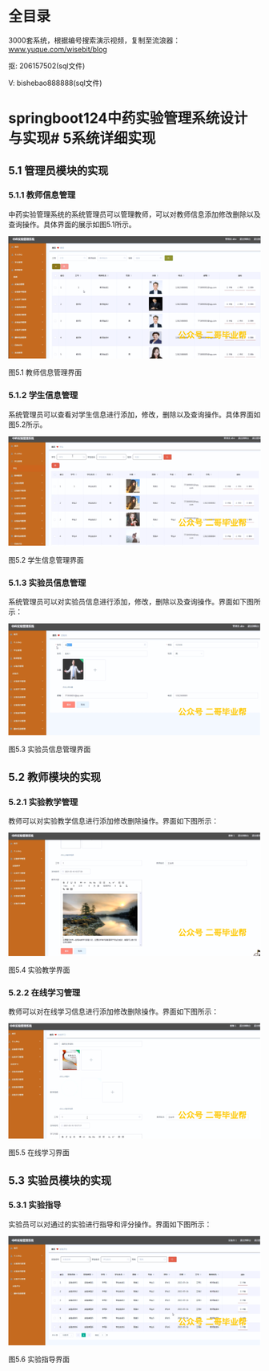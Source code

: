 # 全目录

3000套系统，根据编号搜索演示视频，复制至流浪器：www.yuque.com/wisebit/blog


<p>抠: 206157502(sql文件)</p>
<p>V: bishebao888888(sql文件)</p>


# springboot124中药实验管理系统设计与实现# 5系统详细实现
## 5.1 管理员模块的实现
### 5.1.1 教师信息管理
中药实验管理系统的系统管理员可以管理教师，可以对教师信息添加修改删除以及查询操作。具体界面的展示如图5.1所示。

![](/md/blog.010.png)

图5.1 教师信息管理界面
### 5.1.2 学生信息管理
系统管理员可以查看对学生信息进行添加，修改，删除以及查询操作。具体界面如图5.2所示。

![](/md/blog.011.png)

图5.2 学生信息管理界面
### 5.1.3 实验员信息管理
系统管理员可以对实验员信息进行添加，修改，删除以及查询操作。界面如下图所示：

![](/md/blog.012.png)

图5.3 实验员信息管理界面

## 5.2 教师模块的实现
### 5.2.1 实验教学管理
教师可以对实验教学信息进行添加修改删除操作。界面如下图所示：

![](/md/blog.013.png)

图5.4 实验教学界面
### 5.2.2 在线学习管理
教师可以对在线学习信息进行添加修改删除操作。界面如下图所示：

![](/md/blog.014.png)

图5.5 在线学习界面
## 5.3 实验员模块的实现
### 5.3.1 实验指导
实验员可以对通过的实验进行指导和评分操作。界面如下图所示：


![](/md/blog.015.png)

图5.6 实验指导界面













